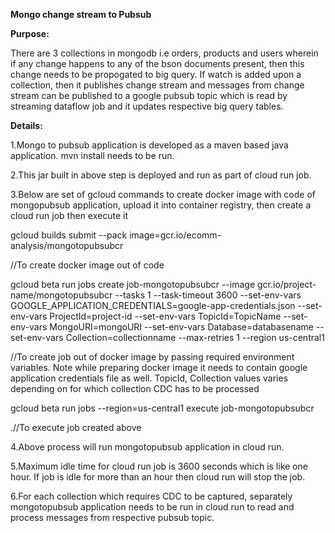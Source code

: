 **Mongo change stream to Pubsub**

 **Purpose:**

There are 3 collections in mongodb i.e orders, products and users wherein if any change happens to any of the bson documents present, then this change needs to be propogated to big query. If watch is added upon a collection, then it publishes change stream and messages from change stream can be published to a google pubsub topic which is read by streaming dataflow job and it updates respective big query tables. 

**Details:** 

1.Mongo to pubsub application is developed as a maven based java application. mvn install needs to be run.

2.This jar built in above step is deployed and run as part of cloud run job. 

3.Below are set of gcloud commands to create docker image with code of mongopubsub application, upload it into container registry, then create a cloud run job then execute it 

gcloud builds submit --pack image=gcr.io/ecomm-analysis/mongotopubsubcr 

 //To create docker image out of code 

 
gcloud beta run jobs create job-mongotopubsubcr --image gcr.io/project-name/mongotopubsubcr --tasks 1 --task-timeout 3600 --set-env-vars GOOGLE_APPLICATION_CREDENTIALS=google-app-credentials.json --set-env-vars ProjectId=project-id --set-env-vars TopicId=TopicName --set-env-vars MongoURI=mongoURI --set-env-vars Database=databasename --set-env-vars Collection=collectionname --max-retries 1 --region us-central1 

//To create job out of docker image by passing required environment variables. Note while preparing docker image it needs to contain google application credentials file as well. TopicId, Collection values varies depending on for which collection CDC has to be processed

 
gcloud beta run jobs --region=us-central1 execute job-mongotopubsubcr 

.//To execute job created above 
 

4.Above process will run mongotopubsub application in cloud run. 

5.Maximum idle time for cloud run job is 3600 seconds which is like one hour. If job is idle for more than an hour then cloud run will stop the job.

6.For each collection which requires CDC to be captured, separately mongotopubsub application needs to be run in cloud run to read and process messages from respective pubsub topic.
